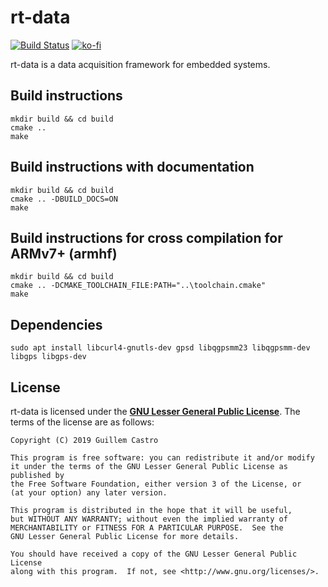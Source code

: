 # rt-data

[![Build Status](http://jenkins.rt-data.org:8080/job/rt-data/badge/icon)](http://jenkins.rt-data.org:8080/job/rt-data/)
[![ko-fi](https://www.ko-fi.com/img/githubbutton_sm.svg)](https://ko-fi.com/A0A8Y9TP)

rt-data is a data acquisition framework for embedded systems.

## Build instructions

```
mkdir build && cd build
cmake ..
make
```

## Build instructions with documentation

```
mkdir build && cd build
cmake .. -DBUILD_DOCS=ON
make
```

## Build instructions for cross compilation for ARMv7+ (armhf)

```
mkdir build && cd build
cmake .. -DCMAKE_TOOLCHAIN_FILE:PATH="..\toolchain.cmake"
make
```

## Dependencies

```
sudo apt install libcurl4-gnutls-dev gpsd libqgpsmm23 libqgpsmm-dev libgps libgps-dev
```

## License

rt-data is licensed under the **[GNU Lesser General Public License]**. The terms of the license are as follows: 


```
Copyright (C) 2019 Guillem Castro

This program is free software: you can redistribute it and/or modify
it under the terms of the GNU Lesser General Public License as published by
the Free Software Foundation, either version 3 of the License, or
(at your option) any later version.

This program is distributed in the hope that it will be useful,
but WITHOUT ANY WARRANTY; without even the implied warranty of
MERCHANTABILITY or FITNESS FOR A PARTICULAR PURPOSE.  See the
GNU Lesser General Public License for more details.

You should have received a copy of the GNU Lesser General Public License
along with this program.  If not, see <http://www.gnu.org/licenses/>.
```

[GNU Lesser General Public License]: https://github.com/GuillemCastro/rt-data/raw/master/LICENSE
